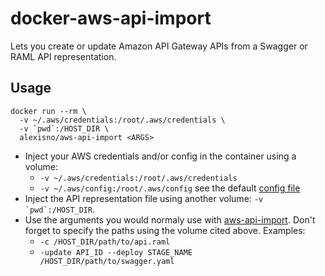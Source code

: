 # docker-aws-api-import

Lets you create or update Amazon API Gateway APIs from a Swagger or RAML API representation.

## Usage

    docker run --rm \
      -v ~/.aws/credentials:/root/.aws/credentials \
      -v `pwd`:/HOST_DIR \
      alexisno/aws-api-import <ARGS>

* Inject your AWS credentials and/or config in the container using a volume:
  * `-v ~/.aws/credentials:/root/.aws/credentials`
  * `-v ~/.aws/config:/root/.aws/config` see the default [config file](./root/.aws/config)
* Inject the API representation file using another volume: ``-v `pwd`:/HOST_DIR``.
* Use the arguments you would normaly use with [aws-api-import](https://github.com/awslabs/aws-apigateway-importer). Don't forget to specify the paths using the volume cited above. Examples:
  * `-c /HOST_DIR/path/to/api.raml`
  * `-update API_ID --deploy STAGE_NAME /HOST_DIR/path/to/swagger.yaml`
